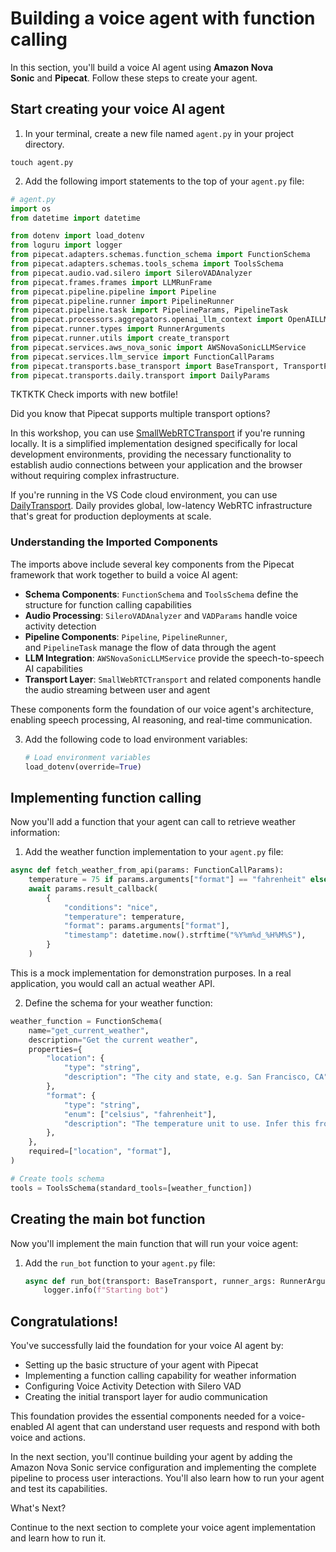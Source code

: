 # Building a voice agent with function calling

In this section, you'll build a voice AI agent using **Amazon Nova Sonic** and **Pipecat**. Follow these steps to create your agent.

## Start creating your voice AI agent

1. In your terminal, create a new file named `agent.py` in your project directory.

```
touch agent.py
```

2. Add the following import statements to the top of your `agent.py` file:

```python
# agent.py
import os
from datetime import datetime

from dotenv import load_dotenv
from loguru import logger
from pipecat.adapters.schemas.function_schema import FunctionSchema
from pipecat.adapters.schemas.tools_schema import ToolsSchema
from pipecat.audio.vad.silero import SileroVADAnalyzer
from pipecat.frames.frames import LLMRunFrame
from pipecat.pipeline.pipeline import Pipeline
from pipecat.pipeline.runner import PipelineRunner
from pipecat.pipeline.task import PipelineParams, PipelineTask
from pipecat.processors.aggregators.openai_llm_context import OpenAILLMContext
from pipecat.runner.types import RunnerArguments
from pipecat.runner.utils import create_transport
from pipecat.services.aws_nova_sonic import AWSNovaSonicLLMService
from pipecat.services.llm_service import FunctionCallParams
from pipecat.transports.base_transport import BaseTransport, TransportParams
from pipecat.transports.daily.transport import DailyParams
```

TKTKTK Check imports with new botfile!

Did you know that Pipecat supports multiple transport options?

In this workshop, you can use [SmallWebRTCTransport](https://docs.pipecat.ai/server/services/transport/small-webrtc) if you're running locally. It is a simplified implementation designed specifically for local development environments, providing the necessary functionality to establish audio connections between your application and the browser without requiring complex infrastructure.

If you're running in the VS Code cloud environment, you can use [DailyTransport](https://docs.pipecat.ai/server/services/transport/daily). Daily provides global, low-latency WebRTC infrastructure that's great for production deployments at scale.


### Understanding the Imported Components

The imports above include several key components from the Pipecat framework that work together to build a voice AI agent:

- **Schema Components**: `FunctionSchema` and `ToolsSchema` define the structure for function calling capabilities
- **Audio Processing**: `SileroVADAnalyzer` and `VADParams` handle voice activity detection
- **Pipeline Components**: `Pipeline`, `PipelineRunner`, and `PipelineTask` manage the flow of data through the agent
- **LLM Integration**: `AWSNovaSonicLLMService` provide the speech-to-speech AI capabilities
- **Transport Layer**: `SmallWebRTCTransport` and related components handle the audio streaming between user and agent

These components form the foundation of our voice agent's architecture, enabling speech processing, AI reasoning, and real-time communication.

3. Add the following code to load environment variables:
    
    ```python
    # Load environment variables
    load_dotenv(override=True)
    ```
    

## Implementing function calling

Now you'll add a function that your agent can call to retrieve weather information:

1. Add the weather function implementation to your `agent.py` file:

```python
async def fetch_weather_from_api(params: FunctionCallParams):
    temperature = 75 if params.arguments["format"] == "fahrenheit" else 24
    await params.result_callback(
        {
            "conditions": "nice",
            "temperature": temperature,
            "format": params.arguments["format"],
            "timestamp": datetime.now().strftime("%Y%m%d_%H%M%S"),
        }
    )
```

This is a mock implementation for demonstration purposes. In a real application, you would call an actual weather API.

2. Define the schema for your weather function:

```python
weather_function = FunctionSchema(
    name="get_current_weather",
    description="Get the current weather",
    properties={
        "location": {
            "type": "string",
            "description": "The city and state, e.g. San Francisco, CA",
        },
        "format": {
            "type": "string",
            "enum": ["celsius", "fahrenheit"],
            "description": "The temperature unit to use. Infer this from the users location.",
        },
    },
    required=["location", "format"],
)

# Create tools schema
tools = ToolsSchema(standard_tools=[weather_function])
```

## Creating the main bot function

Now you'll implement the main function that will run your voice agent:

1. Add the `run_bot` function to your `agent.py` file:
    
    ```python
    async def run_bot(transport: BaseTransport, runner_args: RunnerArguments):
        logger.info(f"Starting bot")
    ```

    

## Congratulations!

You've successfully laid the foundation for your voice AI agent by:

- Setting up the basic structure of your agent with Pipecat
- Implementing a function calling capability for weather information
- Configuring Voice Activity Detection with Silero VAD
- Creating the initial transport layer for audio communication

This foundation provides the essential components needed for a voice-enabled AI agent that can understand user requests and respond with both voice and actions.

In the next section, you'll continue building your agent by adding the Amazon Nova Sonic service configuration and implementing the complete pipeline to process user interactions. You'll also learn how to run your agent and test its capabilities.

What's Next?

Continue to the next section to complete your voice agent implementation and learn how to run it.
